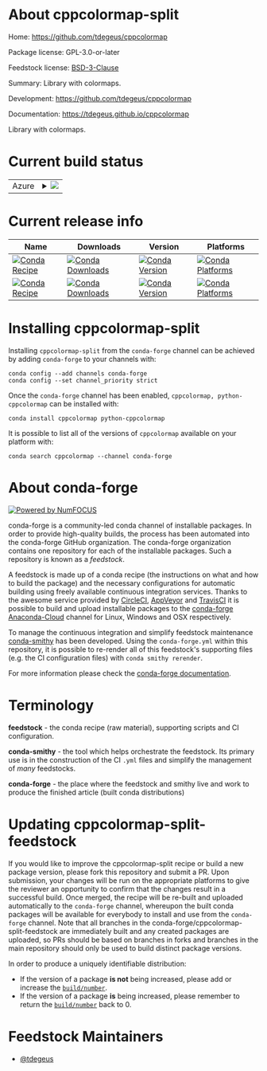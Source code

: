 About cppcolormap-split
=======================

Home: https://github.com/tdegeus/cppcolormap

Package license: GPL-3.0-or-later

Feedstock license: [BSD-3-Clause](https://github.com/conda-forge/cppcolormap-feedstock/blob/master/LICENSE.txt)

Summary: Library with colormaps.

Development: https://github.com/tdegeus/cppcolormap

Documentation: https://tdegeus.github.io/cppcolormap

Library with colormaps.

Current build status
====================


<table>
    
  <tr>
    <td>Azure</td>
    <td>
      <details>
        <summary>
          <a href="https://dev.azure.com/conda-forge/feedstock-builds/_build/latest?definitionId=8531&branchName=master">
            <img src="https://dev.azure.com/conda-forge/feedstock-builds/_apis/build/status/cppcolormap-feedstock?branchName=master">
          </a>
        </summary>
        <table>
          <thead><tr><th>Variant</th><th>Status</th></tr></thead>
          <tbody><tr>
              <td>linux_64</td>
              <td>
                <a href="https://dev.azure.com/conda-forge/feedstock-builds/_build/latest?definitionId=8531&branchName=master">
                  <img src="https://dev.azure.com/conda-forge/feedstock-builds/_apis/build/status/cppcolormap-feedstock?branchName=master&jobName=linux&configuration=linux_64_" alt="variant">
                </a>
              </td>
            </tr><tr>
              <td>osx_64</td>
              <td>
                <a href="https://dev.azure.com/conda-forge/feedstock-builds/_build/latest?definitionId=8531&branchName=master">
                  <img src="https://dev.azure.com/conda-forge/feedstock-builds/_apis/build/status/cppcolormap-feedstock?branchName=master&jobName=osx&configuration=osx_64_" alt="variant">
                </a>
              </td>
            </tr><tr>
              <td>osx_arm64</td>
              <td>
                <a href="https://dev.azure.com/conda-forge/feedstock-builds/_build/latest?definitionId=8531&branchName=master">
                  <img src="https://dev.azure.com/conda-forge/feedstock-builds/_apis/build/status/cppcolormap-feedstock?branchName=master&jobName=osx&configuration=osx_arm64_" alt="variant">
                </a>
              </td>
            </tr><tr>
              <td>win_64</td>
              <td>
                <a href="https://dev.azure.com/conda-forge/feedstock-builds/_build/latest?definitionId=8531&branchName=master">
                  <img src="https://dev.azure.com/conda-forge/feedstock-builds/_apis/build/status/cppcolormap-feedstock?branchName=master&jobName=win&configuration=win_64_" alt="variant">
                </a>
              </td>
            </tr>
          </tbody>
        </table>
      </details>
    </td>
  </tr>
</table>

Current release info
====================

| Name | Downloads | Version | Platforms |
| --- | --- | --- | --- |
| [![Conda Recipe](https://img.shields.io/badge/recipe-cppcolormap-green.svg)](https://anaconda.org/conda-forge/cppcolormap) | [![Conda Downloads](https://img.shields.io/conda/dn/conda-forge/cppcolormap.svg)](https://anaconda.org/conda-forge/cppcolormap) | [![Conda Version](https://img.shields.io/conda/vn/conda-forge/cppcolormap.svg)](https://anaconda.org/conda-forge/cppcolormap) | [![Conda Platforms](https://img.shields.io/conda/pn/conda-forge/cppcolormap.svg)](https://anaconda.org/conda-forge/cppcolormap) |
| [![Conda Recipe](https://img.shields.io/badge/recipe-python--cppcolormap-green.svg)](https://anaconda.org/conda-forge/python-cppcolormap) | [![Conda Downloads](https://img.shields.io/conda/dn/conda-forge/python-cppcolormap.svg)](https://anaconda.org/conda-forge/python-cppcolormap) | [![Conda Version](https://img.shields.io/conda/vn/conda-forge/python-cppcolormap.svg)](https://anaconda.org/conda-forge/python-cppcolormap) | [![Conda Platforms](https://img.shields.io/conda/pn/conda-forge/python-cppcolormap.svg)](https://anaconda.org/conda-forge/python-cppcolormap) |

Installing cppcolormap-split
============================

Installing `cppcolormap-split` from the `conda-forge` channel can be achieved by adding `conda-forge` to your channels with:

```
conda config --add channels conda-forge
conda config --set channel_priority strict
```

Once the `conda-forge` channel has been enabled, `cppcolormap, python-cppcolormap` can be installed with:

```
conda install cppcolormap python-cppcolormap
```

It is possible to list all of the versions of `cppcolormap` available on your platform with:

```
conda search cppcolormap --channel conda-forge
```


About conda-forge
=================

[![Powered by
NumFOCUS](https://img.shields.io/badge/powered%20by-NumFOCUS-orange.svg?style=flat&colorA=E1523D&colorB=007D8A)](https://numfocus.org)

conda-forge is a community-led conda channel of installable packages.
In order to provide high-quality builds, the process has been automated into the
conda-forge GitHub organization. The conda-forge organization contains one repository
for each of the installable packages. Such a repository is known as a *feedstock*.

A feedstock is made up of a conda recipe (the instructions on what and how to build
the package) and the necessary configurations for automatic building using freely
available continuous integration services. Thanks to the awesome service provided by
[CircleCI](https://circleci.com/), [AppVeyor](https://www.appveyor.com/)
and [TravisCI](https://travis-ci.com/) it is possible to build and upload installable
packages to the [conda-forge](https://anaconda.org/conda-forge)
[Anaconda-Cloud](https://anaconda.org/) channel for Linux, Windows and OSX respectively.

To manage the continuous integration and simplify feedstock maintenance
[conda-smithy](https://github.com/conda-forge/conda-smithy) has been developed.
Using the ``conda-forge.yml`` within this repository, it is possible to re-render all of
this feedstock's supporting files (e.g. the CI configuration files) with ``conda smithy rerender``.

For more information please check the [conda-forge documentation](https://conda-forge.org/docs/).

Terminology
===========

**feedstock** - the conda recipe (raw material), supporting scripts and CI configuration.

**conda-smithy** - the tool which helps orchestrate the feedstock.
                   Its primary use is in the construction of the CI ``.yml`` files
                   and simplify the management of *many* feedstocks.

**conda-forge** - the place where the feedstock and smithy live and work to
                  produce the finished article (built conda distributions)


Updating cppcolormap-split-feedstock
====================================

If you would like to improve the cppcolormap-split recipe or build a new
package version, please fork this repository and submit a PR. Upon submission,
your changes will be run on the appropriate platforms to give the reviewer an
opportunity to confirm that the changes result in a successful build. Once
merged, the recipe will be re-built and uploaded automatically to the
`conda-forge` channel, whereupon the built conda packages will be available for
everybody to install and use from the `conda-forge` channel.
Note that all branches in the conda-forge/cppcolormap-split-feedstock are
immediately built and any created packages are uploaded, so PRs should be based
on branches in forks and branches in the main repository should only be used to
build distinct package versions.

In order to produce a uniquely identifiable distribution:
 * If the version of a package **is not** being increased, please add or increase
   the [``build/number``](https://docs.conda.io/projects/conda-build/en/latest/resources/define-metadata.html#build-number-and-string).
 * If the version of a package **is** being increased, please remember to return
   the [``build/number``](https://docs.conda.io/projects/conda-build/en/latest/resources/define-metadata.html#build-number-and-string)
   back to 0.

Feedstock Maintainers
=====================

* [@tdegeus](https://github.com/tdegeus/)


<!-- dummy commit to enable rerendering -->

